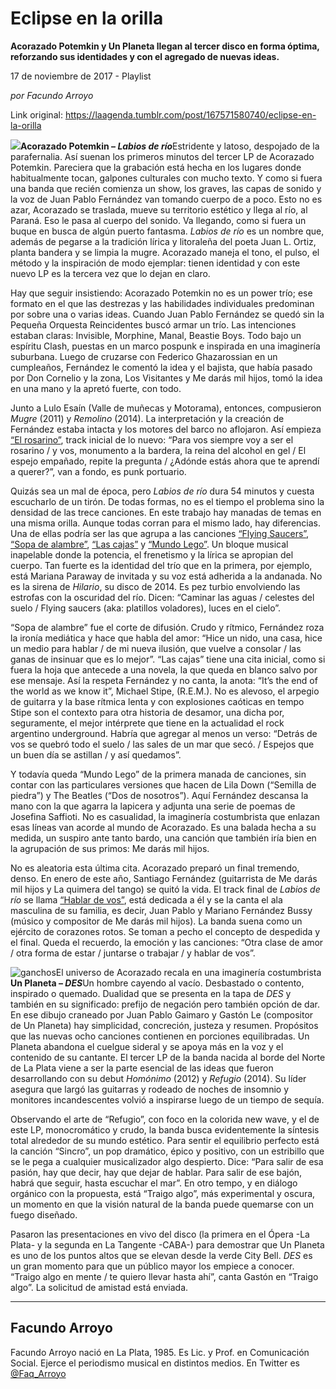 # Eclipse en la orilla

**Acorazado Potemkin y Un Planeta llegan al tercer disco en forma óptima, reforzando sus identidades y con el agregado de nuevas ideas.**

17 de noviembre de 2017 - Playlist

_por Facundo Arroyo_

Link original: https://laagenda.tumblr.com/post/167571580740/eclipse-en-la-orilla

![](https://64.media.tumblr.com/16b9b9685cfea0676bed462865ac10a3/tumblr_inline_pk0gx3yCg31t6q87u_500.jpg)**Acorazado Potemkin – *Labios de río***Estridente y latoso, despojado de la parafernalia. Así suenan los primeros minutos del tercer LP de Acorazado Potemkin. Pareciera que la grabación está hecha en los lugares donde habitualmente tocan, galpones culturales con mucho texto. Y como si fuera una banda que recién comienza un show, los graves, las capas de sonido y la voz de Juan Pablo Fernández van tomando cuerpo de a poco. Esto no es azar, Acorazado se traslada, mueve su territorio estético y llega al río, al Paraná. Eso le pasa al cuerpo del sonido. Va llegando, como si fuera un buque en busca de algún puerto fantasma. *Labios de río* es un nombre que, además de pegarse a la tradición lírica y litoraleña del poeta Juan L. Ortiz, planta bandera y se limpia la mugre. Acorazado maneja el tono, el pulso, el método y la inspiración de modo ejemplar: tienen identidad y con este nuevo LP es la tercera vez que lo dejan en claro. 

Hay que seguir insistiendo: Acorazado Potemkin no es un power trío; ese formato en el que las destrezas y las habilidades individuales predominan por sobre una o varias ideas. Cuando Juan Pablo Fernández se quedó sin la Pequeña Orquesta Reincidentes buscó armar un trío. Las intenciones estaban claras: Invisible, Morphine, Manal, Beastie Boys. Todo bajo un espíritu Clash, puestas en un marco pospunk e inspirada en una imaginería suburbana. Luego de cruzarse con Federico Ghazarossian en un cumpleaños, Fernández le comentó la idea y el bajista, que había pasado por Don Cornelio y la zona, Los Visitantes y Me darás mil hijos, tomó la idea en una mano y la apretó fuerte, con todo. 

Junto a Lulo Esaín (Valle de muñecas y Motorama), entonces, compusieron *Mugre* (2011) y *Remolino* (2014). La interpretación y la creación de Fernández estaba intacta y los motores del barco no aflojaron. Así empieza [“El rosarino”](https://www.youtube.com/watch?v=baJBRhg98cw), track inicial de lo nuevo: “Para vos siempre voy a ser el rosarino / y vos, monumento a la bardera, la reina del alcohol en gel / El espejo empañado, repite la pregunta / ¿Adónde estás ahora que te aprendí a querer?”, van a fondo, es punk portuario. 

Quizás sea un mal de época, pero *Labios de río* dura 54 minutos y cuesta escucharlo de un tirón. De todas formas, no es el tiempo el problema sino la densidad de las trece canciones. En este trabajo hay manadas de temas en una misma orilla. Aunque todas corran para el mismo lado, hay diferencias. Una de ellas podría ser las que agrupa a las canciones [“Flying Saucers”](https://www.youtube.com/watch?v=m9UmDWODBvQ), [“Sopa de alambre”](https://www.youtube.com/watch?v=hK4mTozQ0c4), [“Las cajas”](https://www.youtube.com/watch?v=TWL9uJ4_8oY) y [“Mundo Lego”](https://www.youtube.com/watch?v=99gIZwAXhgc). Un bloque musical inapelable donde la potencia, el frenetismo y la lírica se apropian del cuerpo. Tan fuerte es la identidad del trío que en la primera, por ejemplo, está Mariana Paraway de invitada y su voz está adherida a la andanada. No es la sirena de *Hilario*, su disco de 2014. Es pez turbio envolviendo las estrofas con la oscuridad del río. Dicen: “Caminar las aguas / celestes del suelo / Flying saucers (aka: platillos voladores), luces en el cielo”. 

 “Sopa de alambre” fue el corte de difusión. Crudo y rítmico, Fernández roza la ironía mediática y hace que habla del amor: “Hice un nido, una casa, hice un medio para hablar / de mi nueva ilusión, que vuelve a consolar / las ganas de insinuar que es lo mejor”. “Las cajas” tiene una cita inicial, como si fuera la hoja que antecede a una novela, la que queda en blanco salvo por ese mensaje. Así la respeta Fernández y no canta, la anota: “It’s the end of the world as we know it”, Michael Stipe, (R.E.M.). No es alevoso, el arpegio de guitarra y la base rítmica lenta y con explosiones caóticas en tempo Stipe son el contexto para otra historia de desamor, una dicha por, seguramente, el mejor intérprete que tiene en la actualidad el rock argentino underground. Habría que agregar al menos un verso: “Detrás de vos se quebró todo el suelo / las sales de un mar que secó. / Espejos que un buen día se astillan / y así quedamos”. 

Y todavía queda “Mundo Lego” de la primera manada de canciones, sin contar con las particulares versiones que hacen de Lila Down (“Semilla de piedra”) y The Beatles (“Dos de nosotros”). Aquí Fernández descansa la mano con la que agarra la lapicera y adjunta una serie de poemas de Josefina Saffioti. No es casualidad, la imaginería costumbrista que enlazan esas líneas van acorde al mundo de Acorazado. Es una balada hecha a su medida, un suspiro ante tanto bardo, una canción que también iría bien en la agrupación de sus primos: Me darás mil hijos. 

No es aleatoria esta última cita. Acorazado preparó un final tremendo, denso. En enero de este año, Santiago Fernández (guitarrista de Me darás mil hijos y La quimera del tango) se quitó la vida. El track final de *Labios de río* se llama [“Hablar de vos”](https://www.youtube.com/watch?v=42tTEWrYx-4), está dedicada a él y se la canta el ala masculina de su familia, es decir, Juan Pablo y Mariano Fernández Bussy (músico y compositor de Me darás mil hijos). La banda suena como un ejército de corazones rotos. Se toman a pecho el concepto de despedida y el final. Queda el recuerdo, la emoción y las canciones: “Otra clase de amor / otra forma de estar / juntarse o trabajar / y hablar de vos”. 

![ganchos](https://64.media.tumblr.com/16b9b9685cfea0676bed462865ac10a3/tumblr_inline_pk0gx3yCg31t6q87u_500.jpg)El universo de Acorazado recala en una imaginería costumbrista **Un Planeta – *DES***Un hombre cayendo al vacío. Desbastado o contento, inspirado o quemado. Dualidad que se presenta en la tapa de *DES* y también en su significado: prefijo de negación pero también opción de dar. En ese dibujo craneado por Juan Pablo Gaimaro y Gastón Le (compositor de Un Planeta) hay simplicidad, concreción, justeza y resumen. Propósitos que las nuevas ocho canciones contienen en porciones equilibradas. Un Planeta abandona el cuelgue sideral y se apoya más en la voz y el contenido de su cantante. El tercer LP de la banda nacida al borde del Norte de La Plata viene a ser la parte esencial de las ideas que fueron desarrollando con su debut *Homónimo* (2012) y *Refugio* (2014). Su líder asegura que largó las guitarras y rodeado de noches de insomnio y monitores incandescentes volvió a inspirarse luego de un tiempo de sequía. 

Observando el arte de “Refugio”, con foco en la colorida new wave, y el de este LP, monocromático y crudo, la banda busca evidentemente la síntesis total alrededor de su mundo estético. Para sentir el equilibrio perfecto está la canción “Sincro”, un pop dramático, épico y positivo, con un estribillo que se le pega a cualquier musicalizador algo despierto. Dice: “Para salir de esa pasión, hay que decir, hay que dejar de hablar. Para salir de ese bajón, habrá que seguir, hasta escuchar el mar”. En otro tempo, y en diálogo orgánico con la propuesta, está “Traigo algo”, más experimental y oscura, un momento en que la visión natural de la banda puede quemarse con un fuego diseñado. 

Pasaron las presentaciones en vivo del disco (la primera en el Ópera -La Plata- y la segunda en La Tangente -CABA-) para demostrar que Un Planeta es uno de los puntos altos que se elevan desde la verde City Bell. *DES* es un gran momento para que un público mayor los empiece a conocer. “Traigo algo en mente / te quiero llevar hasta ahí”, canta Gastón en “Traigo algo”. La solicitud de amistad está enviada. 

  




---

Facundo Arroyo
--------------

 Facundo Arroyo nació en La Plata, 1985. Es Lic. y Prof. en Comunicación Social. Ejerce el periodismo musical en distintos medios. En Twitter es [@Faq\_Arroyo](https://twitter.com/Faq_Arroyo) 

